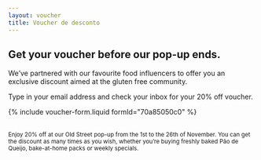 ```yaml
---
layout: voucher
title: Voucher de desconto
---
```


## Get your voucher before our pop-up ends.

We’ve partnered with our favourite food influencers to offer you an exclusive discount aimed at the gluten free community.

Type in your email address and check your inbox for your 20% off voucher.

{% include voucher-form.liquid formId="70a85050c0" %}

<br>
<small class="faded">Enjoy 20% off at our Old Street pop-up from the 1st to the 26th of November. You can get the discount as many times as you wish, whether you’re buying freshly baked Pão de Queijo, bake-at-home packs or weekly specials.</small>
